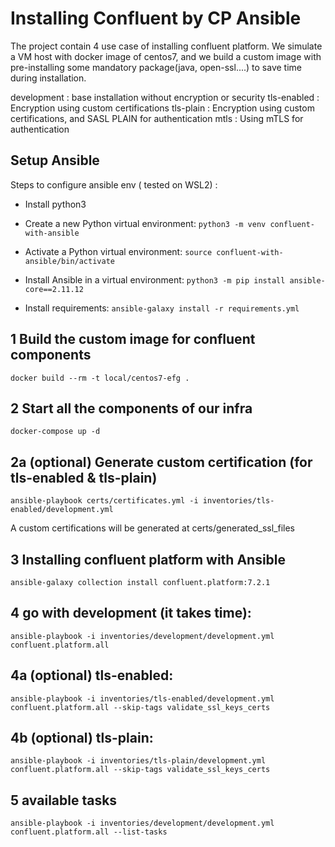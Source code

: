 # Installing Confluent by CP Ansible

The project contain 4 use case of installing confluent platform.
We simulate a VM host with docker image of centos7, and we build a custom image with pre-installing some mandatory package(java, open-ssl....) to save time during installation.

development : base installation without encryption or security
tls-enabled : Encryption using custom certifications
tls-plain : Encryption using custom certifications, and SASL PLAIN for authentication
mtls : Using mTLS for authentication

## Setup Ansible

Steps to configure ansible env ( tested on WSL2) :

- Install python3

- Create a new Python virtual environment: `python3 -m venv confluent-with-ansible`

- Activate a Python virtual environment: `source confluent-with-ansible/bin/activate`

- Install Ansible in a virtual environment: `python3 -m pip install ansible-core==2.11.12` 

- Install requirements:  `ansible-galaxy install -r requirements.yml`

## 1 Build the custom image for confluent components

`docker build --rm -t local/centos7-efg .`

## 2 Start all the components of our infra

`docker-compose up -d`

## 2a (optional) Generate custom certification (for tls-enabled & tls-plain)

`ansible-playbook certs/certificates.yml -i inventories/tls-enabled/development.yml`

A custom certifications will be generated at certs/generated_ssl_files

## 3 Installing confluent platform with Ansible

`ansible-galaxy collection install confluent.platform:7.2.1`

## 4 go with development (it takes time):

`ansible-playbook -i inventories/development/development.yml confluent.platform.all`

## 4a (optional) tls-enabled:

`ansible-playbook -i inventories/tls-enabled/development.yml confluent.platform.all --skip-tags validate_ssl_keys_certs`

## 4b (optional) tls-plain:

`ansible-playbook -i inventories/tls-plain/development.yml confluent.platform.all --skip-tags validate_ssl_keys_certs`

## 5 available tasks
 `ansible-playbook -i inventories/development/development.yml confluent.platform.all --list-tasks`
